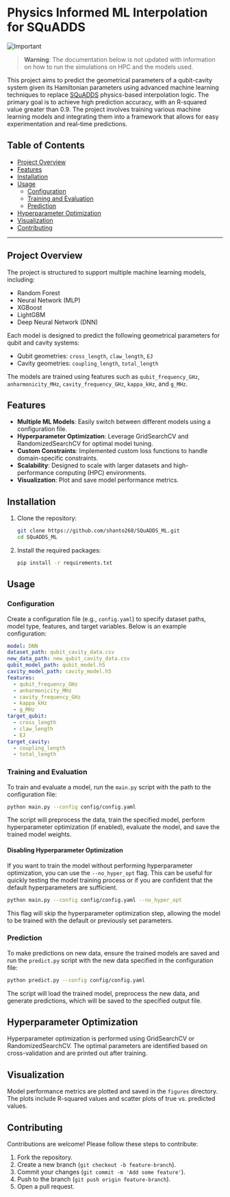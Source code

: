# Physics Informed ML Interpolation for SQuADDS

![Important](https://img.shields.io/badge/Note-Important-red)

> **Warning**: The documentation below is not updated with information on how to run the simulations on HPC and the models used.

This project aims to predict the geometrical parameters of a qubit-cavity system given its Hamiltonian parameters using advanced machine learning techniques to replace [SQuADDS](https://arxiv.org/pdf/2312.13483) physics-based interpolation logic. The primary goal is to achieve high prediction accuracy, with an R-squared value greater than 0.9. The project involves training various machine learning models and integrating them into a framework that allows for easy experimentation and real-time predictions.


## Table of Contents

- [Project Overview](#project-overview)
- [Features](#features)
- [Installation](#installation)
- [Usage](#usage)
  - [Configuration](#configuration)
  - [Training and Evaluation](#training-and-evaluation)
  - [Prediction](#prediction)
- [Hyperparameter Optimization](#hyperparameter-optimization)
- [Visualization](#visualization)
- [Contributing](#contributing)

---

## Project Overview

The project is structured to support multiple machine learning models, including:
- Random Forest
- Neural Network (MLP)
- XGBoost
- LightGBM
- Deep Neural Network (DNN)

Each model is designed to predict the following geometrical parameters for qubit and cavity systems:
- Qubit geometries: `cross_length`, `claw_length`, `EJ`
- Cavity geometries: `coupling_length`, `total_length`

The models are trained using features such as `qubit_frequency_GHz`, `anharmonicity_MHz`, `cavity_frequency_GHz`, `kappa_kHz`, and `g_MHz`.

## Features

- **Multiple ML Models**: Easily switch between different models using a configuration file.
- **Hyperparameter Optimization**: Leverage GridSearchCV and RandomizedSearchCV for optimal model tuning.
- **Custom Constraints**: Implemented custom loss functions to handle domain-specific constraints.
- **Scalability**: Designed to scale with larger datasets and high-performance computing (HPC) environments.
- **Visualization**: Plot and save model performance metrics.

## Installation

1. Clone the repository:
    ```bash
    git clone https://github.com/shanto268/SQuADDS_ML.git
    cd SQuADDS_ML
    ```

2. Install the required packages:
    ```bash
    pip install -r requirements.txt
    ```
## Usage

### Configuration

Create a configuration file (e.g., `config.yaml`) to specify dataset paths, model type, features, and target variables. Below is an example configuration:

```yaml
model: DNN
dataset_path: qubit_cavity_data.csv
new_data_path: new_qubit_cavity_data.csv
qubit_model_path: qubit_model.h5
cavity_model_path: cavity_model.h5
features:
  - qubit_frequency_GHz
  - anharmonicity_MHz
  - cavity_frequency_GHz
  - kappa_kHz
  - g_MHz
target_qubit:
  - cross_length
  - claw_length
  - EJ
target_cavity:
  - coupling_length
  - total_length
```

### Training and Evaluation

To train and evaluate a model, run the `main.py` script with the path to the configuration file:

```bash
python main.py --config config/config.yaml
```

The script will preprocess the data, train the specified model, perform hyperparameter optimization (if enabled), evaluate the model, and save the trained model weights.

#### Disabling Hyperparameter Optimization

If you want to train the model without performing hyperparameter optimization, you can use the `--no_hyper_opt` flag. This can be useful for quickly testing the model training process or if you are confident that the default hyperparameters are sufficient.

```bash
python main.py --config config/config.yaml --no_hyper_opt
```

This flag will skip the hyperparameter optimization step, allowing the model to be trained with the default or previously set parameters.

### Prediction

To make predictions on new data, ensure the trained models are saved and run the `predict.py` script with the new data specified in the configuration file:

```bash
python predict.py --config config/config.yaml
```

The script will load the trained model, preprocess the new data, and generate predictions, which will be saved to the specified output file.

## Hyperparameter Optimization

Hyperparameter optimization is performed using GridSearchCV or RandomizedSearchCV. The optimal parameters are identified based on cross-validation and are printed out after training.

## Visualization

Model performance metrics are plotted and saved in the `figures` directory. The plots include R-squared values and scatter plots of true vs. predicted values.

## Contributing

Contributions are welcome! Please follow these steps to contribute:

1. Fork the repository.
2. Create a new branch (`git checkout -b feature-branch`).
3. Commit your changes (`git commit -m 'Add some feature'`).
4. Push to the branch (`git push origin feature-branch`).
5. Open a pull request.
